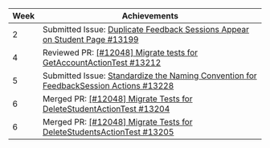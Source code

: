 | Week | Achievements                                                                                                                                 |
|------|----------------------------------------------------------------------------------------------------------------------------------------------|
| 2    | Submitted Issue: [Duplicate Feedback Sessions Appear on Student Page #13199](https://github.com/TEAMMATES/teammates/issues/13199)            |
| 4    | Reviewed PR: [[#12048] Migrate tests for GetAccountActionTest #13212](https://github.com/TEAMMATES/teammates/pull/13212)                     |
| 5    | Submitted Issue: [Standardize the Naming Convention for FeedbackSession Actions #13228](https://github.com/TEAMMATES/teammates/issues/13228) |
| 6    | Merged PR: [[#12048] Migrate Tests for DeleteStudentActionTest #13204](https://github.com/TEAMMATES/teammates/pull/13204)                    |
| 6    | Merged PR: [[#12048] Migrate Tests for DeleteStudentsActionTest #13205](https://github.com/TEAMMATES/teammates/pull/13205)                   |

